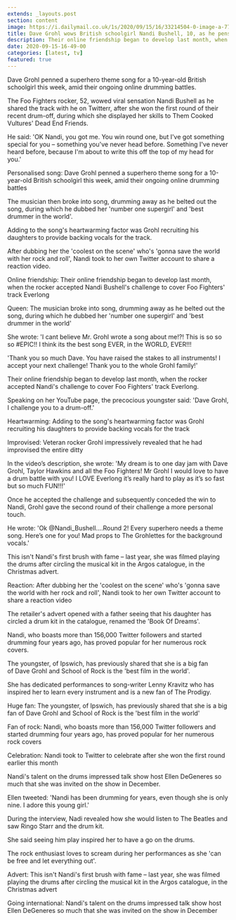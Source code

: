 ```yaml
---
extends: _layouts.post
section: content
image: https://i.dailymail.co.uk/1s/2020/09/15/16/33214504-0-image-a-77_1600184800179.jpg 
title: Dave Grohl wows British schoolgirl Nandi Bushell, 10, as he pens superhero song just for her 
description: Their online friendship began to develop last month, when the rocker accepted Nandis challenge to cover Foo Fighters track Everlong. 
date: 2020-09-15-16-49-00 
categories: [latest, tv] 
featured: true 
--- 
```

Dave Grohl penned a superhero theme song for a 10-year-old British schoolgirl this week, amid their ongoing online drumming battles.

The Foo Fighters rocker, 52, wowed viral sensation Nandi Bushell as he shared the track with he on Twitterr, after she won the first round of their recent drum-off, during which she displayed her skills to Them Cooked Vultures' Dead End Friends.

He said: 'OK Nandi, you got me. You win round one, but I've got something special for you – something you've never head before. Something I've never heard before, because I'm about to write this off the top of my head for you.'

Personalised song: Dave Grohl penned a superhero theme song for a 10-year-old British schoolgirl this week, amid their ongoing online drumming battles

The musician then broke into song, drumming away as he belted out the song, during which he dubbed her 'number one supergirl' and 'best drummer in the world'.

Adding to the song's heartwarming factor was Grohl recruiting his daughters to provide backing vocals for the track. 

After dubbing her the 'coolest on the scene' who's 'gonna save the world with her rock and roll', Nandi took to her own Twitter account to share a reaction video.

Online friendship: Their online friendship began to develop last month, when the rocker accepted Nandi Bushell's challenge to cover Foo Fighters' track Everlong

Queen: The musician broke into song, drumming away as he belted out the song, during which he dubbed her 'number one supergirl' and 'best drummer in the world'

She wrote: 'I cant believe Mr. Grohl wrote a song about me!?! This is so so so #EPIC!! I think its the best song EVER, in the WORLD, EVER!!!

'Thank you so much Dave. You have raised the stakes to all instruments! I accept your next challenge! Thank you to the whole Grohl family!'

Their online friendship began to develop last month, when the rocker accepted Nandi's challenge to cover Foo Fighters' track Everlong.

Speaking on her YouTube page, the precocious youngster said: 'Dave Grohl, I challenge you to a drum-off.' 

Heartwarming: Adding to the song's heartwarming factor was Grohl recruiting his daughters to provide backing vocals for the track

Improvised: Veteran rocker Grohl impressively revealed that he had improvised the entire ditty

In the video’s description, she wrote: 'My dream is to one day jam with Dave Grohl, Taylor Hawkins and all the Foo Fighters! Mr Grohl I would love to have a drum battle with you! I LOVE Everlong it’s really hard to play as it’s so fast but so much FUN!!!'

Once he accepted the challenge and subsequently conceded the win to Nandi, Grohl gave the second round of their challenge a more personal touch. 

He wrote: 'Ok @Nandi_Bushell….Round 2! Every superhero needs a theme song. Here’s one for you! Mad props to The Grohlettes for the background vocals.'

This isn't Nandi's first brush with fame – last year, she was filmed playing the drums after circling the musical kit in the Argos catalogue, in the Christmas advert.

Reaction: After dubbing her the 'coolest on the scene' who's 'gonna save the world with her rock and roll', Nandi took to her own Twitter account to share a reaction video

The retailer's advert opened with a father seeing that his daughter has circled a drum kit in the catalogue, renamed the 'Book Of Dreams'. 

Nandi, who boasts more than 156,000 Twitter followers and started drumming four years ago, has proved popular for her numerous rock covers.

The youngster, of Ipswich, has previously shared that she is a big fan of Dave Grohl and School of Rock is the 'best film in the world'.

She has dedicated performances to song-writer Lenny Kravitz who has inspired her to learn every instrument and is a new fan of The Prodigy. 

Huge fan: The youngster, of Ipswich, has previously shared that she is a big fan of Dave Grohl and School of Rock is the 'best film in the world'

Fan of rock: Nandi, who boasts more than 156,000 Twitter followers and started drumming four years ago, has proved popular for her numerous rock covers

Celebration: Nandi took to Twitter to celebrate after she won the first round earlier this month

Nandi's talent on the drums impressed talk show host Ellen DeGeneres so much that she was invited on the show in December.

Ellen tweeted: 'Nandi has been drumming for years, even though she is only nine. I adore this young girl.' 

During the interview, Nadi revealed how she would listen to The Beatles and saw Ringo Starr and the drum kit.

She said seeing him play inspired her to have a go on the drums. 

The rock enthusiast loves to scream during her performances as she 'can be free and let everything out'.

Advert: This isn't Nandi's first brush with fame – last year, she was filmed playing the drums after circling the musical kit in the Argos catalogue, in the Christmas advert 

Going international: Nandi's talent on the drums impressed talk show host Ellen DeGeneres so much that she was invited on the show in December 

